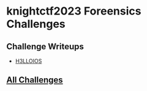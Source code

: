 # knightctf2023 Foreensics Challenges

## Challenge Writeups

- [H3LLOIOS](H3LLOIOS/index.md)

## [All Challenges](../index.md)
